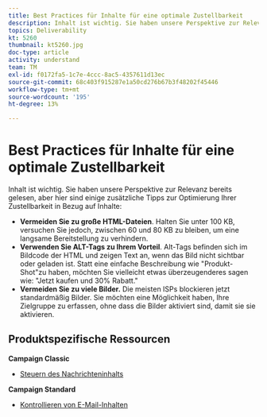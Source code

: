 ```yaml
---
title: Best Practices für Inhalte für eine optimale Zustellbarkeit
description: Inhalt ist wichtig. Sie haben unsere Perspektive zur Relevanz bereits gelesen, aber hier sind einige zusätzliche Tipps zur Optimierung Ihrer Zustellbarkeit in Bezug auf Inhalte.
topics: Deliverability
kt: 5260
thumbnail: kt5260.jpg
doc-type: article
activity: understand
team: TM
exl-id: f0172fa5-1c7e-4ccc-8ac5-4357611d13ec
source-git-commit: 68c403f915287e1a50cd276b67b3f48202f45446
workflow-type: tm+mt
source-wordcount: '195'
ht-degree: 13%

---
```


# Best Practices für Inhalte für eine optimale Zustellbarkeit

Inhalt ist wichtig. Sie haben unsere Perspektive zur Relevanz bereits gelesen, aber hier sind einige zusätzliche Tipps zur Optimierung Ihrer Zustellbarkeit in Bezug auf Inhalte:

* **Vermeiden Sie zu große HTML-Dateien**. Halten Sie unter 100 KB, versuchen Sie jedoch, zwischen 60 und 80 KB zu bleiben, um eine langsame Bereitstellung zu verhindern.
* **Verwenden Sie ALT-Tags zu Ihrem Vorteil**. Alt-Tags befinden sich im Bildcode der HTML und zeigen Text an, wenn das Bild nicht sichtbar oder geladen ist. Statt eine einfache Beschreibung wie &quot;Produkt-Shot&quot;zu haben, möchten Sie vielleicht etwas überzeugenderes sagen wie: &quot;Jetzt kaufen und 30% Rabatt.&quot;
* **Vermeiden Sie zu viele Bilder.** Die meisten ISPs blockieren jetzt standardmäßig Bilder. Sie möchten eine Möglichkeit haben, Ihre Zielgruppe zu erfassen, ohne dass die Bilder aktiviert sind, damit sie sie aktivieren.

## Produktspezifische Ressourcen

**Campaign Classic**

* [Steuern des Nachrichteninhalts](https://experienceleague.adobe.com/docs/campaign-classic/using/sending-messages/deliverability-management/control-message-content.html)

**Campaign Standard**

* [Kontrollieren von E-Mail-Inhalten](https://experienceleague.adobe.com/docs/campaign-standard/using/testing-and-sending/managing-deliverability/control-email-content.html#testing-and-sending)
